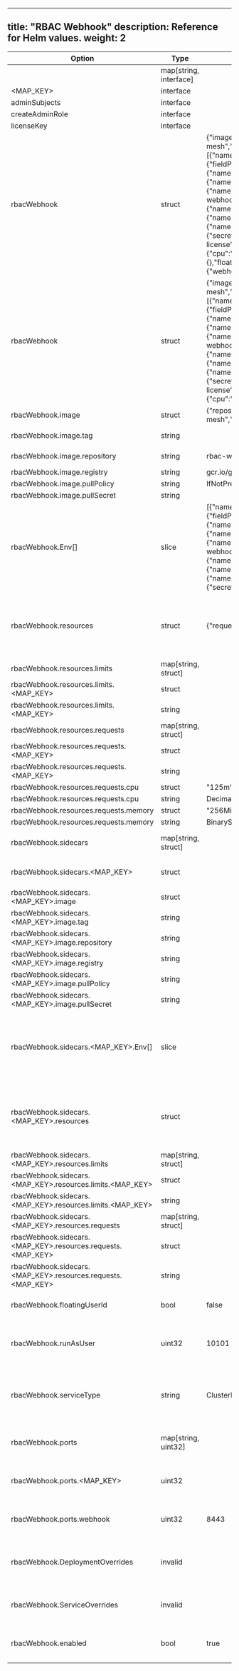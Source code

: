 
---
title: "RBAC Webhook"
description: Reference for Helm values.
weight: 2
---

|Option|Type|Default Value|Description|
|------|----|-----------|-------------|
||map[string, interface]| ||
|<MAP_KEY>|interface| ||
|adminSubjects|interface| ||
|createAdminRole|interface| ||
|licenseKey|interface| ||
|rbacWebhook|struct|{"image":{"repository":"rbac-webhook","registry":"gcr.io/gloo-mesh","pullPolicy":"IfNotPresent"},"env":[{"name":"POD_NAMESPACE","valueFrom":{"fieldRef":{"fieldPath":"metadata.namespace"}}},{"name":"SERVICE_NAME","value":"rbac-webhook"},{"name":"SECRET_NAME","value":"rbac-webhook"},{"name":"VALIDATING_WEBHOOK_CONFIGURATION_NAME","value":"rbac-webhook"},{"name":"CERT_DIR","value":"/etc/certs/admission"},{"name":"WEBHOOK_PATH","value":"/admission"},{"name":"RBAC_PERMISSIVE_MODE","value":"false"},{"name":"LOG_LEVEL","value":"info"},{"name":"LICENSE_KEY","valueFrom":{"secretKeyRef":{"name":"gloo-mesh-enterprise-license","key":"key"}}}],"resources":{"requests":{"cpu":"125m","memory":"256Mi"}},"sidecars":{},"floatingUserId":false,"runAsUser":10101,"serviceType":"ClusterIP","ports":{"webhook":8443},"enabled":true}|Configuration for the rbacWebhook deployment.|
|rbacWebhook|struct|{"image":{"repository":"rbac-webhook","registry":"gcr.io/gloo-mesh","pullPolicy":"IfNotPresent"},"env":[{"name":"POD_NAMESPACE","valueFrom":{"fieldRef":{"fieldPath":"metadata.namespace"}}},{"name":"SERVICE_NAME","value":"rbac-webhook"},{"name":"SECRET_NAME","value":"rbac-webhook"},{"name":"VALIDATING_WEBHOOK_CONFIGURATION_NAME","value":"rbac-webhook"},{"name":"CERT_DIR","value":"/etc/certs/admission"},{"name":"WEBHOOK_PATH","value":"/admission"},{"name":"RBAC_PERMISSIVE_MODE","value":"false"},{"name":"LOG_LEVEL","value":"info"},{"name":"LICENSE_KEY","valueFrom":{"secretKeyRef":{"name":"gloo-mesh-enterprise-license","key":"key"}}}],"resources":{"requests":{"cpu":"125m","memory":"256Mi"}}}||
|rbacWebhook.image|struct|{"repository":"rbac-webhook","registry":"gcr.io/gloo-mesh","pullPolicy":"IfNotPresent"}|Specify the container image|
|rbacWebhook.image.tag|string| |Tag for the container.|
|rbacWebhook.image.repository|string|rbac-webhook|Image name (repository).|
|rbacWebhook.image.registry|string|gcr.io/gloo-mesh|Image registry.|
|rbacWebhook.image.pullPolicy|string|IfNotPresent|Image pull policy.|
|rbacWebhook.image.pullSecret|string| |Image pull secret.|
|rbacWebhook.Env[]|slice|[{"name":"POD_NAMESPACE","valueFrom":{"fieldRef":{"fieldPath":"metadata.namespace"}}},{"name":"SERVICE_NAME","value":"rbac-webhook"},{"name":"SECRET_NAME","value":"rbac-webhook"},{"name":"VALIDATING_WEBHOOK_CONFIGURATION_NAME","value":"rbac-webhook"},{"name":"CERT_DIR","value":"/etc/certs/admission"},{"name":"WEBHOOK_PATH","value":"/admission"},{"name":"RBAC_PERMISSIVE_MODE","value":"false"},{"name":"LOG_LEVEL","value":"info"},{"name":"LICENSE_KEY","valueFrom":{"secretKeyRef":{"name":"gloo-mesh-enterprise-license","key":"key"}}}]|Specify environment variables for the container. See the [Kubernetes documentation](https://kubernetes.io/docs/reference/generated/kubernetes-api/v1.20/#envvarsource-v1-core) for specification details.|
|rbacWebhook.resources|struct|{"requests":{"cpu":"125m","memory":"256Mi"}}|Specify container resource requirements. See the [Kubernetes documentation](https://kubernetes.io/docs/reference/generated/kubernetes-api/v1.20/#resourcerequirements-v1-core) for specification details.|
|rbacWebhook.resources.limits|map[string, struct]| ||
|rbacWebhook.resources.limits.<MAP_KEY>|struct| ||
|rbacWebhook.resources.limits.<MAP_KEY>|string| ||
|rbacWebhook.resources.requests|map[string, struct]| ||
|rbacWebhook.resources.requests.<MAP_KEY>|struct| ||
|rbacWebhook.resources.requests.<MAP_KEY>|string| ||
|rbacWebhook.resources.requests.cpu|struct|"125m"||
|rbacWebhook.resources.requests.cpu|string|DecimalSI||
|rbacWebhook.resources.requests.memory|struct|"256Mi"||
|rbacWebhook.resources.requests.memory|string|BinarySI||
|rbacWebhook.sidecars|map[string, struct]| |Configuration for the deployed containers.|
|rbacWebhook.sidecars.<MAP_KEY>|struct| |Configuration for the deployed containers.|
|rbacWebhook.sidecars.<MAP_KEY>.image|struct| |Specify the container image|
|rbacWebhook.sidecars.<MAP_KEY>.image.tag|string| |Tag for the container.|
|rbacWebhook.sidecars.<MAP_KEY>.image.repository|string| |Image name (repository).|
|rbacWebhook.sidecars.<MAP_KEY>.image.registry|string| |Image registry.|
|rbacWebhook.sidecars.<MAP_KEY>.image.pullPolicy|string| |Image pull policy.|
|rbacWebhook.sidecars.<MAP_KEY>.image.pullSecret|string| |Image pull secret.|
|rbacWebhook.sidecars.<MAP_KEY>.Env[]|slice| |Specify environment variables for the container. See the [Kubernetes documentation](https://kubernetes.io/docs/reference/generated/kubernetes-api/v1.20/#envvarsource-v1-core) for specification details.|
|rbacWebhook.sidecars.<MAP_KEY>.resources|struct| |Specify container resource requirements. See the [Kubernetes documentation](https://kubernetes.io/docs/reference/generated/kubernetes-api/v1.20/#resourcerequirements-v1-core) for specification details.|
|rbacWebhook.sidecars.<MAP_KEY>.resources.limits|map[string, struct]| ||
|rbacWebhook.sidecars.<MAP_KEY>.resources.limits.<MAP_KEY>|struct| ||
|rbacWebhook.sidecars.<MAP_KEY>.resources.limits.<MAP_KEY>|string| ||
|rbacWebhook.sidecars.<MAP_KEY>.resources.requests|map[string, struct]| ||
|rbacWebhook.sidecars.<MAP_KEY>.resources.requests.<MAP_KEY>|struct| ||
|rbacWebhook.sidecars.<MAP_KEY>.resources.requests.<MAP_KEY>|string| ||
|rbacWebhook.floatingUserId|bool|false|Allow the pod to be assigned a dynamic user ID.|
|rbacWebhook.runAsUser|uint32|10101|Static user ID to run the containers as. Unused if floatingUserId is 'true'.|
|rbacWebhook.serviceType|string|ClusterIP|Specify the service type. Can be either "ClusterIP", "NodePort", "LoadBalancer", or "ExternalName".|
|rbacWebhook.ports|map[string, uint32]| |Specify service ports as a map from port name to port number.|
|rbacWebhook.ports.<MAP_KEY>|uint32| |Specify service ports as a map from port name to port number.|
|rbacWebhook.ports.webhook|uint32|8443|Specify service ports as a map from port name to port number.|
|rbacWebhook.DeploymentOverrides|invalid| |Provide arbitrary overrides for the component's [deployment template](https://kubernetes.io/docs/reference/kubernetes-api/workload-resources/deployment-v1/)|
|rbacWebhook.ServiceOverrides|invalid| |Provide arbitrary overrides for the component's [service template](https://kubernetes.io/docs/reference/kubernetes-api/service-resources/service-v1/).|
|rbacWebhook.enabled|bool|true|Enables or disables creation of the operator deployment/service|
